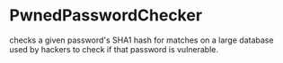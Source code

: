# PwnedPasswordChecker
checks a given password's SHA1 hash for matches on a large database used by hackers to check if that password is vulnerable.
